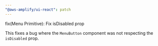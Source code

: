 ```yaml
---
"@aws-amplify/ui-react": patch
---
```


fix(Menu Primitive): Fix isDisabled prop

This fixes a bug where the `MenuButton` component was not respecting the `isDisabled` prop.
